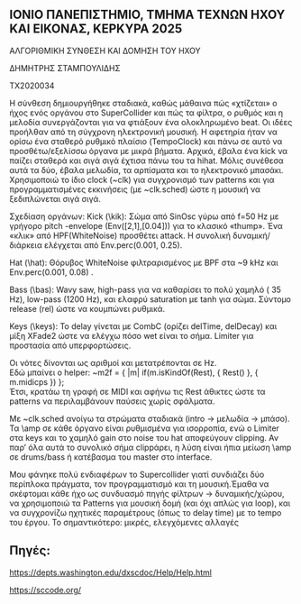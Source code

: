 ΙΟΝΙΟ ΠΑΝΕΠΙΣΤΗΜΙΟ, ΤΜΗΜΑ ΤΕΧΝΩΝ ΗΧΟΥ ΚΑΙ ΕΙΚΟΝΑΣ, ΚΕΡΚΥΡΑ 2025
------------------
ΑΛΓΟΡΙΘΜΙΚΗ ΣΥΝΘΕΣΗ ΚΑΙ ΔΟΜΗΣΗ ΤΟΥ ΗΧΟΥ

ΔΗΜΗΤΡΗΣ ΣΤΑΜΠΟΥΛΙΔΗΣ

ΤΧ2020034

Η σύνθεση δημιουργήθηκε σταδιακά, καθώς μάθαινα πώς «χτίζεται»
 ο ήχος ενός οργάνου στο SuperCollider και πώς τα φίλτρα, ο ρυθμός
 και η μελοδία συνεργάζονται για να φτιάξουν ένα ολοκληρωμένο beat.
 Οι ιδέες προήλθαν από τη σύγχρονη ηλεκτρονική μουσική. 
Η αφετηρία ήταν να ορίσω ένα σταθερό ρυθμικό πλαίσιο (TempoClock) 
και πάνω σε αυτό να προσθέτω/εξελίσσω όργανα με μικρά βήματα. 
Αρχικά, έβαλα ένα kick να παίζει σταθερά και σιγά σιγά έχτισα πάνω 
του τα hihat. Μόλις συνέθεσα αυτά τα δύο, έβαλα μελωδία, τα αρπίσματα 
και το ηλεκτρονικό μπασάκι.  Χρησιμοποιώ το ίδιο clock (~clk) για συγχρονισμό των
 patterns και για προγραμματισμένες εκκινήσεις (με ~clk.sched) ώστε η μουσική
 να ξεδιπλώνεται  σιγά σιγά.  

Σχεδίαση οργάνων: 
Kick (\kik): Σώμα από SinOsc γύρω από f=50 Hz με γρήγορο pitch
-envelope (Env([2,1],[0.04])) για το κλασικό «thump». Ένα «κλικ» 
από HPF(WhiteNoise) προσθέτει attack. Η συνολική δυναμική/διάρκεια
 ελέγχεται από Env.perc(0.001, 0.25). 

 Hat (\hat): Θόρυβος WhiteNoise φιλτραρισμένος με BPF στα 
~9 kHz και Env.perc(0.001, 0.08) .  

Bass (\bas): Wavy saw, high-pass για να καθαρίσει το πολύ χαμηλό (
35 Hz), low-pass (1200 Hz), και ελαφρύ saturation με tanh για σώμα. 
Σύντομο release (rel) ώστε να κουμπώνει ρυθμικά.  

Keys (\keys):  Το delay γίνεται με CombC (ορίζει delTime, delDecay) 
και μίξη XFade2 ώστε να ελέγχω πόσο wet είναι το σήμα. Limiter 
για προστασία από υπερφορτώσεις.  

Οι νότες δίνονται ως αριθμοί και μετατρέπονται σε Hz.  
Εδώ μπαίνει ο helper: ~m2f = { |m| if(m.isKindOf(Rest), { Rest() }, { m.midicps }) };  
Έτσι, κρατάω τη γραφή σε MIDI και αφήνω τις Rest άθικτες ώστε τα 
patterns να περιλαμβάνουν παύσεις χωρίς σφάλματα.  

Με ~clk.sched ανοίγω τα στρώματα σταδιακά (intro → μελωδία → μπάσο). 
Τα \amp σε κάθε όργανο είναι ρυθμισμένα για ισορροπία, ενώ ο Limiter στα 
keys και το χαμηλό gain στο noise του hat αποφεύγουν clipping. Αν παρ’ όλα
 αυτά το συνολικό σήμα clippάρει, η λύση είναι ήπια μείωση \amp σε
 drums/bass ή κατέβασμα του master στο interface.

Μου φάνηκε πολύ ενδιαφέρων το Supercollider γιατί συνδιάζει δύο περίπλοκα
πράγματα, τον προγραμματισμό και τη μουσική.Έμαθα να σκέφτομαι κάθε
 ήχο ως συνδυασμό πηγής φίλτρων → δυναμικής/χώρου, 
να χρησιμοποιώ τα Patterns για μουσική δομή (και όχι απλώς για loop), και 
να συγχρονίζω ηχητικές παραμέτρους (όπως το delay time) με το tempo 
του έργου. Το σημαντικότερο: μικρές, ελεγχόμενες αλλαγές 

Πηγές:  
------
https://depts.washington.edu/dxscdoc/Help/Help.html  

https://sccode.org/  

 


